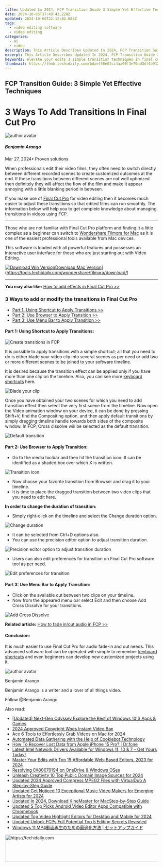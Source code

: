 ```yaml
---
title: Updated In 2024, FCP Transition Guide 3 Simple Yet Effective Techniques
date: 2024-10-05T17:49:43.228Z
updated: 2024-10-06T22:12:02.683Z
tags: 
  - video editing software
  - video editing
categories: 
  - ai
  - video
description: This Article Describes Updated In 2024, FCP Transition Guide 3 Simple Yet Effective Techniques
excerpt: This Article Describes Updated In 2024, FCP Transition Guide 3 Simple Yet Effective Techniques
keywords: elevate your edits 3 simple transition techniques in final cut pro,get retro with fcp simple vhs effect techniques,fcp editing mastery 3 advanced transition techniques,home movie magic simple yet effective video editing techniques,simple guide to fcp x how to add effects in 3 steps,flip it quick and simple video rotation techniques,fcp transition guide 3 simple yet effective techniques
thumbnail: https://thmb.techidaily.com/bdaef56e02cc4aa00f3e70ad3df4b912e80b691b8ee44c6197adf88943656c52.jpg
---
```


## FCP Transition Guide: 3 Simple Yet Effective Techniques

# 3 Ways To Add Transitions In Final Cut Pro

![author avatar](https://images.wondershare.com/filmora/article-images/benjamin-arango-author.jpg)

##### Benjamin Arango

 Mar 27, 2024• Proven solutions

When professionals edit their video films, they often need to switch directly between different recorded scenes to create customized outcomes at the end. If these transitions between different scenes are not well optimized then definitely they will affect the flow of the film and make it appear annoying with a little blanking period in between.

If you make use of [Final Cut Pro](https://tools.techidaily.com/wondershare/filmora/download/) for video editing then it becomes much easier to adjust these transitions so that edited films can run smoothly. The information below will help you to get complete knowledge about managing transitions in videos using FCP.

---

Those who are not familiar with Final Cut Pro platform and finding it a little complex as a beginner can switch to [Wondershare Filmora for Mac](https://tools.techidaily.com/wondershare/filmora/download/) as it is one of the easiest professional tools available from Mac devices.

This software is loaded with all powerful features and possesses an interactive user interface for those who are just starting out with Video Editing.

[![Download Win Version](https://images.wondershare.com/filmora/guide/download-btn-win.jpg)](https://tools.techidaily.com/wondershare/filmora/download/)[Download Mac Version](https://images.wondershare.com/filmora/guide/download-btn-mac.jpg)](https://tools.techidaily.com/wondershare/filmora/download/)

---

**You may also like:** [How to add effects in Final Cut Pro >>](https://tools.techidaily.com/wondershare/filmora/download/)

### 3 Ways to add or modify the transitions in Final Cut Pro

* [Part 1: Using Shortcut to Apply Transitions >>](#part1)
* [Part 2: Use Browser to Apply Transition >>](#part2)
* [Part 3: Use Menu Bar to Apply Transition >>](#part3)

#### **Part 1: Using Shortcut to Apply Transitions:**

![Create transitions in FCP](https://images.wondershare.com/filmora/article-images/add-transitions-in-fcp-1.png)

It is possible to apply transitions with a simple shortcut; all that you need to do is either blade your video clip into several scenes as per need or add two or more different scenes to be joined to your software timeline.

It is desired because the transition effect can be applied only if you have more than one clip on the timeline. Also, you can see more [keyboard shortcuts](https://tools.techidaily.com/wondershare/filmora/download/) here.

![Blade your clip ](https://images.wondershare.com/filmora/article-images/add-transitions-in-fcp-2.png)

Once you have obtained your two scenes for which you need to add transition effect then select the very first scene from the timeline. Now open the Video animation window on your device, it can be done by pressing Shift+V; find the Compositing option, and then apply default transitions by simply dragging timeline handle towards both sides of the composite window. In FCP, Cross dissolve will be selected as the default transition.

![Default transition](https://images.wondershare.com/filmora/article-images/add-transitions-in-fcp-3.png)

#### **Part 2: Use Browser to Apply Transition:**

* Go to the media toolbar and then hit the transition icon. It can be identified as a shaded box over which X is written.

![Transition icon ](https://images.wondershare.com/filmora/article-images/add-transitions-in-fcp-4.png)

* Now choose your favorite transition from Browser and drag it to your timeline.
* It is time to place the dragged transition between two video clips that you need to edit here.

**In order to change the duration of transition:**

* Simply right-click on the timeline and select the Change duration option.

![Change duration](https://images.wondershare.com/filmora/article-images/add-transitions-in-fcp-5.png)

* It can be selected from Ctrl+D options also.
* You can use the precision editor option to adjust transition duration.

![ Precision editor option to adjust transition duration ](https://images.wondershare.com/filmora/article-images/add-transitions-in-fcp-6.png)

* Users can also edit preferences for transition on Final Cut Pro software tool as per need.

![ Edit preferences for transition](https://images.wondershare.com/filmora/article-images/add-transitions-in-fcp-7.png)

#### **Part 3: Use Menu Bar to Apply Transition:**

* Click on the available cut between two clips on your timeline.
* Now from the appeared menu bar select Edit and then choose Add Cross Dissolve for your transitions.

![Add Cross Dissolve](https://images.wondershare.com/filmora/article-images/add-transitions-in-fcp-8.png)

**Related article:** [How to fade in/out audio in FCP >>](https://tools.techidaily.com/wondershare/filmora/download/)

#### **Conclusion:**

It is much easier to use Final Cut Pro for audio fade-in and out needs. This advanced software tool can be operated with simple to remember [keyboard shortcuts](https://tools.techidaily.com/wondershare/filmora/download/) and even beginners can develop new customized projects using it.

![author avatar](https://images.wondershare.com/filmora/article-images/benjamin-arango-author.jpg)

Benjamin Arango

Benjamin Arango is a writer and a lover of all things video.

Follow @Benjamin Arango

<ins class="adsbygoogle"
      style="display:block"
      data-ad-client="ca-pub-7571918770474297"
      data-ad-slot="8358498916"
      data-ad-format="auto"
      data-full-width-responsive="true"></ins>

<span class="atpl-alsoreadstyle">Also read:</span>
<div><ul>
<li><a href="https://extra-skills.techidaily.com/updated-next-gen-odyssey-explore-the-best-of-windows-10s-apps-and-games/"><u>[Updated] Next-Gen Odyssey Explore the Best of Windows 10'S Apps & Games</u></a></li>
<li><a href="https://facebook-videos.techidaily.com/2024-approved-copyright-woes-instant-video-ban/"><u>2024 Approved Copyright Woes Instant Video Ban</u></a></li>
<li><a href="https://screen-mirroring-recording.techidaily.com/ace-6-tools-to-effortlessly-grab-videos-on-mac-for-2024/"><u>Ace 6 Tools to Effortlessly Grab Videos on Mac for 2024</u></a></li>
<li><a href="https://techtrends.techidaily.com/automated-data-gathering-with-the-help-of-cookiebot-technology/"><u>Automated Data Gathering with the Help of Cookiebot Technology</u></a></li>
<li><a href="https://techidaily.com/how-to-recover-lost-data-from-apple-iphone-15-pro-drfone-by-drfone-ios-data-recovery-ios-data-recovery/"><u>How To Recover Lost Data from Apple iPhone 15 Pro? | Dr.fone</u></a></li>
<li><a href="https://hardware-updates.techidaily.com/latest-intel-network-drivers-available-for-windows-11-10-and-7-get-yours-today/"><u>Latest Intel Network Drivers Available for Windows 11, 10 & 7 – Get Yours Today!</u></a></li>
<li><a href="https://extra-skills.techidaily.com/master-your-edits-with-top-15-affordable-web-based-editors-2023-for-2024/"><u>Master Your Edits with Top 15 Affordable Web-Based Editors, 2023 for 2024</u></a></li>
<li><a href="https://win11.techidaily.com/resolving-0x80070194-on-onedrive-and-windows-oses/"><u>Resolving 0X80070194 on OneDrive & Windows OSes</u></a></li>
<li><a href="https://ai-video-apps.techidaily.com/unleash-creativity-10-top-public-domain-image-sources-for-2024/"><u>Unleash Creativity 10 Top Public Domain Image Sources for 2024</u></a></li>
<li><a href="https://ai-video-apps.techidaily.com/updated-2024-approved-compress-mpeg2-files-with-virtualdub-a-step-by-step-guide/"><u>Updated 2024 Approved Compress MPEG2 Files with VirtualDub A Step-by-Step Guide</u></a></li>
<li><a href="https://ai-video-apps.techidaily.com/updated-get-noticed-10-exceptional-music-video-makers-for-emerging-artists-for-2024/"><u>Updated Get Noticed 10 Exceptional Music Video Makers for Emerging Artists for 2024</u></a></li>
<li><a href="https://ai-video-apps.techidaily.com/updated-in-2024-download-kinemaster-for-macstep-by-step-guide/"><u>Updated In 2024, Download KineMaster for MacStep-by-Step Guide</u></a></li>
<li><a href="https://ai-video-apps.techidaily.com/updated-s-top-picks-android-video-editor-apps-compatible-with-chromebook/"><u>Updated S Top Picks Android Video Editor Apps Compatible with Chromebook</u></a></li>
<li><a href="https://ai-video-apps.techidaily.com/updated-top-video-highlight-editors-for-desktop-and-mobile-for-2024/"><u>Updated Top Video Highlight Editors for Desktop and Mobile for 2024</u></a></li>
<li><a href="https://ai-video-apps.techidaily.com/updated-unlock-fcps-full-potential-top-5-editing-secrets-revealed/"><u>Updated Unlock FCPs Full Potential Top 5 Editing Secrets Revealed</u></a></li>
<li><a href="https://eaxpv-info.techidaily.com/windows-11-mp4/"><u>Windows 11 MP4動画再生のための最適化方法 | セットアップガイド</u></a></li>
</ul></div>

<!-- affiliate ads begin -->
<a href="https://appsumo.8odi.net/c/5597632/2144272/7443" target="_top" id="2144272">
  <img src="//a.impactradius-go.com/display-ad/7443-2144272" border="0" alt="https://techidaily.com" width="728" height="90"/>
</a>
<img height="0" width="0" src="https://appsumo.8odi.net/i/5597632/2144272/7443" style="position:absolute;visibility:hidden;" border="0" />
<!-- affiliate ads end -->

